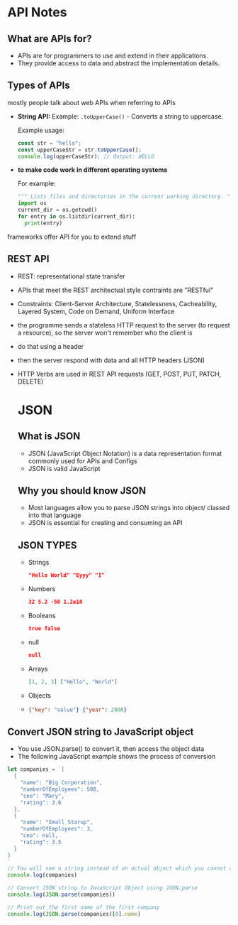 # API Notes

## What are APIs for?
- APIs are for programmers to use and extend in their applications.
- They provide access to data and abstract the implementation details.

## Types of APIs

mostly people talk about web APIs when referring to APIs
- **String API:** Example: `.toUpperCase()` - Converts a string to uppercase.

  Example usage:
  ```javascript
  const str = "hello";
  const upperCaseStr = str.toUpperCase();
  console.log(upperCaseStr); // Output: HELLO

- **to make code work in different operating systems**

  For example:
  ```python
  """ Lists files and directories in the current working directory. """
  import os
  current_dir = os.getcwd()
  for entry in os.listdir(current_dir):
    print(entry)

frameworks offer API for you to extend stuff

## REST API
- REST: representational state transfer
- APIs that meet the REST architectual style contraints are "RESTful"
- Constraints: Client-Server Architecture, Statelessness, Cacheability, Layered System, Code on Demand, Uniform Interface

- the programme sends a stateless HTTP request to the server (to request a resource), so the server won't remember who the client is
- do that using a header
- then the server respond with data and all HTTP headers (JSON)
- HTTP Verbs are used in REST API requests (GET, POST, PUT, PATCH, DELETE)

  # JSON
  ## What is JSON
  - JSON (JavaScript Object Notation) is a data representation format commonly used for APIs and Configs
  - JSON is valid JavaScript

  ## Why you should know JSON
  - Most languages allow you to parse JSON strings into object/ classed into that language
  - JSON is essential for creating and consuming an API

  ## JSON TYPES
  - Strings
    ```JSON
    "Hello World" "Eyyy" "I"
  - Numbers
    ```JSON
    32 5.2 -50 1.2e10
  - Booleans
    ```JSON
    true false
  - null
    ```JSON
    null
  - Arrays
    ```JSON
    [1, 2, 3] ["Hello", "World"]
  - Objects
  - ```JSON
    {"key": "value"} {"year": 2000}
  
## Convert JSON string to JavaScript object
- You use JSON.parse() to convert it, then access the object data
- The following JavaScript example shows the process of conversion
```JavaScript
let companies = `[
  {
    "name": "Big Corporation",
    "numberOfEmployees": 500,
    "ceo": "Mary",
    "rating": 3.6
  },
  {
    "name": "Small Starup",
    "numberOfEmployees": 3,
    "ceo": null,
    "rating": 3.5
  }
]
`
// You will see a string instead of an actual object which you cannot use in JavaScript
console.log(companies)

// Convert JSON string to JavaScript Object using JSON.parse
console.log(JSON.parse(companies))

// Print out the first name of the first company
console.log(JSON.parse(companies)[0].name)
